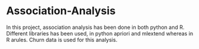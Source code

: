 # Association-Analysis

In this project, association analysis has been done in both python and R. Different libraries has been used, in python apriori and mlextend whereas in R arules.
Churn data is used for this analysis.
